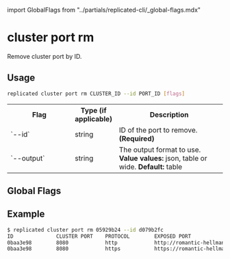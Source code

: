 import GlobalFlags from "../partials/replicated-cli/_global-flags.mdx"

# cluster port rm

Remove cluster port by ID.

## Usage

```bash
replicated cluster port rm CLUSTER_ID --id PORT_ID [flags]
```

  <table>
  <tr>
    <th width="30%">Flag</th>
    <th width="20%">Type (if applicable)</th>
    <th width="50%">Description</th>
  </tr>
  <tr>
    <td>`--id`</td>
    <td>string</td>
    <td>ID of the port to remove. <strong>(Required)</strong></td>
  </tr>
  <tr>
    <td>`--output`</td>
    <td>string</td>
    <td>The output format to use. <strong>Value values:</strong> json, table or wide. <strong>Default:</strong> table</td>
  </tr>
</table>

## Global Flags

<GlobalFlags/>

## Example

```bash
$ replicated cluster port rm 05929b24 --id d079b2fc
ID              CLUSTER PORT    PROTOCOL        EXPOSED PORT                                                   WILDCARD        STATUS
0baa3e98        8080            http            http://romantic-hellman.ingress.replicatedcluster.com          false           ready
0baa3e98        8080            https           https://romantic-hellman.ingress.replicatedcluster.com         false           ready
```

